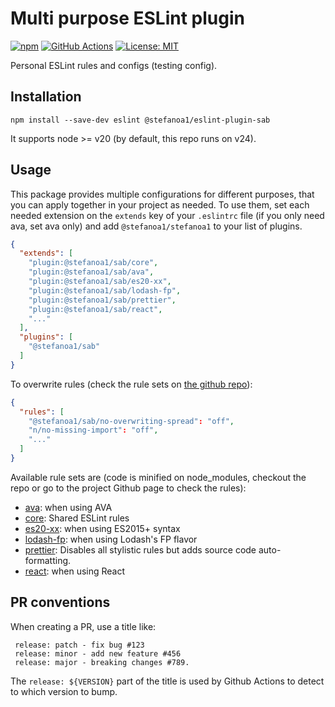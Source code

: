 # Multi purpose ESLint plugin

[![npm](https://img.shields.io/npm/v/@stefanoa1/eslint-plugin-sab.svg)](https://www.npmjs.com/package/@stefanoa1/eslint-plugin-sab)
[![GitHub Actions](https://github.com/StefanoA1/eslint-plugin-sab/actions/workflows/main.yml/badge.svg)](https://github.com/StefanoA1/eslint-plugin-sab/actions)
[![License: MIT](https://img.shields.io/badge/License-MIT-blue.svg)](https://opensource.org/licenses/MIT)

Personal ESLint rules and configs (testing config).

## Installation

```console
npm install --save-dev eslint @stefanoa1/eslint-plugin-sab
```

It supports node >= v20 (by default, this repo runs on v24).

## Usage

This package provides multiple configurations for different purposes, that you can apply together in your project as needed.
To use them, set each needed extension on the `extends` key of your `.eslintrc` file (if you only need ava, set ava only) and add `@stefanoa1/stefanoa1` to your list of plugins.

```json
{
  "extends": [
    "plugin:@stefanoa1/sab/core",
    "plugin:@stefanoa1/sab/ava",
    "plugin:@stefanoa1/sab/es20-xx",
    "plugin:@stefanoa1/sab/lodash-fp",
    "plugin:@stefanoa1/sab/prettier",
    "plugin:@stefanoa1/sab/react",
    "..."
  ],
  "plugins": [
    "@stefanoa1/sab"
  ]
}
```

To overwrite rules (check the rule sets on [the github repo](https://github.com/StefanoA1/eslint-plugin-sab/tree/main/src/rules)):
```json
{
  "rules": [
    "@stefanoa1/sab/no-overwriting-spread": "off",
    "n/no-missing-import": "off",
    "..."
  ]
}
```

Available rule sets are (code is minified on node_modules, checkout the repo or go
to the project Github page to check the rules):
- [ava](./src/config/ava.js): when using AVA
- [core](./src/config/core.js): Shared ESLint rules
- [es20-xx](./src/config/es20-xx.js): when using ES2015+ syntax
- [lodash-fp](./src/config/lodash-fp.js): when using Lodash's FP flavor
- [prettier](./src/config/prettier.js): Disables all stylistic rules but adds source code auto-formatting.
- [react](./src/config/react.js): when using React

## PR conventions

When creating a PR, use a title like:
```
 release: patch - fix bug #123
 release: minor - add new feature #456
 release: major - breaking changes #789.
```
The `release: ${VERSION}` part of the title is used by Github Actions to detect to which version to bump.
